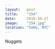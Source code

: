 ```yaml
---
layout:   post
title:    "154"
date:     2016-10-27
image:    "154.jpg"
location: "SoHo, NYC"
---
```


Nuggets
